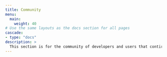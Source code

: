 ```yaml
---
title: Community
menu:
  main:
    weight: 40
# Use the same layouts as the docs section for all pages
cascade:
- type: "docs"
description: >
  This section is for the community of developers and users that contirubte to the development of Stroom, its replated applications and its shared content.
---
```


